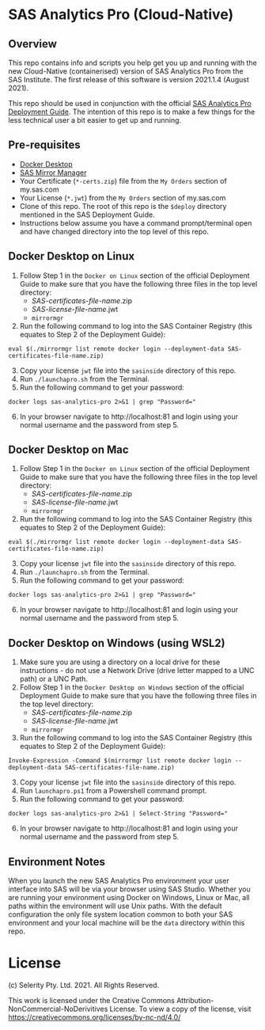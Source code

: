 # SAS Analytics Pro (Cloud-Native)
## Overview
This repo contains info and scripts you help get you up and running with the new Cloud-Native (containerised) version of SAS Analytics Pro from the SAS Institute.  The first release of this software is version 2021.1.4 (August 2021).

This repo should be used in conjunction with the official [SAS Analytics Pro Deployment Guide](https://go.documentation.sas.com/doc/en/anprocdc/default/anprowlcm/home.htm).  The intention of this repo is to make a few things for the less technical user a bit easier to get up and running.

## Pre-requisites
* [Docker Desktop](https://www.docker.com/products/docker-desktop)
* [SAS Mirror Manager](https://support.sas.com/en/documentation/install-center/viya/deployment-tools/4/mirror-manager.html)
* Your Certificate (`*-certs.zip`) file from the `My Orders` section of my.sas.com
* Your License (`*.jwt`) from the `My Orders` section of my.sas.com
* Clone of this repo. The root of this repo is the `$deploy` directory mentioned in the SAS Deployment Guide.
* Instructions below assume you have a command prompt/terminal open and have changed directory into the top level of this repo.


## Docker Desktop on Linux
1. Follow Step 1 in the `Docker on Linux` section of the official Deployment Guide to make sure that you have the following three files in the top level directory:
   * _SAS-certificates-file-name_.zip
   * _SAS-license-file-name_.jwt
   * `mirrormgr`
2. Run the following command to log into the SAS Container Registry (this equates to Step 2 of the Deployment Guide):
```
eval $(./mirrormgr list remote docker login --deployment-data SAS-certificates-file-name.zip)
```
3. Copy your license `jwt` file into the `sasinside` directory of this repo.
4. Run `./launchapro.sh` from the Terminal.
5. Run the following command to get your password:
```
docker logs sas-analytics-pro 2>&1 | grep "Password="
```
6. In your browser navigate to http://localhost:81 and login using your normal username and the password from step 5.

## Docker Desktop on Mac
1. Follow Step 1 in the `Docker on Linux` section of the official Deployment Guide to make sure that you have the following three files in the top level directory:
   * _SAS-certificates-file-name_.zip
   * _SAS-license-file-name_.jwt
   * `mirrormgr`
2. Run the following command to log into the SAS Container Registry (this equates to Step 2 of the Deployment Guide):
```
eval $(./mirrormgr list remote docker login --deployment-data SAS-certificates-file-name.zip)
```
3. Copy your license `jwt` file into the `sasinside` directory of this repo.
4. Run `./launchapro.sh` from the Terminal.
5. Run the following command to get your password:
```
docker logs sas-analytics-pro 2>&1 | grep "Password="
```
6. In your browser navigate to http://localhost:81 and login using your normal username and the password from step 5.
## Docker Desktop on Windows (using WSL2)
1. Make sure you are using a directory on a local drive for these instructions - do not use a Network Drive (drive letter mapped to a UNC path) or a UNC Path.
2. Follow Step 1 in the `Docker Desktop on Windows` section of the official Deployment Guide to make sure that you have the following three files in the top level directory:
   * _SAS-certificates-file-name_.zip
   * _SAS-license-file-name_.jwt
   * `mirrormgr`
3. Run the following command to log into the SAS Container Registry (this equates to Step 2 of the Deployment Guide):
```
Invoke-Expression -Command $(mirrormgr list remote docker login --deployment-data SAS-certificates-file-name.zip)
```
3. Copy your license `jwt` file into the `sasinside` directory of this repo.
4. Run `launchapro.ps1` from a Powershell command prompt.
5. Run the following command to get your password:
```
docker logs sas-analytics-pro 2>&1 | Select-String "Password="
```
6. In your browser navigate to http://localhost:81 and login using your normal username and the password from step 5.

## Environment Notes
When you launch the new SAS Analytics Pro environment your user interface into SAS will be via your browser using SAS Studio.  Whether you are running your environment using Docker on Windows, Linux or Mac, all paths within the environment will use Unix paths.  With the default configuration the only file system location common to both your SAS environment and your local machine will be the `data` directory within this repo.

# License
(c) Selerity Pty. Ltd. 2021.  All Rights Reserved.

This work is licensed under the Creative Commons Attribution-NonCommercial-NoDerivitives License. To view a copy 
of the license, visit https://creativecommons.org/licenses/by-nc-nd/4.0/